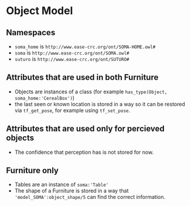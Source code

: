 # Object Model

## Namespaces

- `soma_home` is `http://www.ease-crc.org/ont/SOMA-HOME.owl#`
- `soma` is `http://www.ease-crc.org/ont/SOMA.owl#`
- `suturo` is `http://www.ease-crc.org/ont/SUTURO#`

## Attributes that are used in both Furniture

- Objects are instances of a class (for example `has_type(Object, soma_home:'CerealBox')`)
- the last seen or known location is stored in a way so it can be restored via `tf_get_pose`, for example using `tf_set_pose`.

## Attributes that are used only for percieved objects
- The confidence that perception has is not stored for now.

## Furniture only
- Tables are an instance of `soma:'Table'`
- The shape of a Furniture is stored in a way that `'model_SOMA':object_shape/5` can find the correct information.
